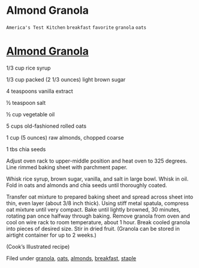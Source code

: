 # Almond Granola

`America's Test Kitchen` `breakfast` `favorite` `granola` `oats`

# [Almond Granola](http://t.umblr.com/redirect?z=http%3A%2F%2Fwww.kcet.org%2Fliving%2Ffood%2Fthe-public-kitchen%2Fweekend-recipe-almond-granola-with-dried-fruit.html&t=Zjk2MjgwNWY2Zjg4NGMyMGJiMDljNzM4YmFlMmUzY2ExMDAxNmVmNyxEbXdUMm9xVA%3D%3D&b=t%3AzZ3NOPhvh7uRX6k2fs1rbg&p=http%3A%2F%2Fhashtagrecipes.tumblr.com%2Fpost%2F109332210712%2Falmond-granola-with-dried-fruit&m=0)

1/3 cup rice syrup

 1/3 cup packed \(2 1/3 ounces\) light brown sugar

 4 teaspoons vanilla extract

 ½ teaspoon salt

 ½ cup vegetable oil

 5 cups old\-fashioned rolled oats

 1 cup \(5 ounces\) raw almonds, chopped coarse

1 tbs chia seeds 

Adjust oven rack to upper\-middle position and heat oven to 325 degrees. Line rimmed baking sheet with parchment paper.

Whisk rice syrup, brown sugar, vanilla, and salt in large bowl. Whisk in oil. Fold in oats and almonds and chia seeds until thoroughly coated.

Transfer oat mixture to prepared baking sheet and spread across sheet into thin, even layer \(about 3/8 inch thick\). Using stiff metal spatula, compress oat mixture until very compact. Bake until lightly browned, 30 minutes, rotating pan once halfway through baking. Remove granola from oven and cool on wire rack to room temperature, about 1 hour. Break cooled granola into pieces of desired size. Stir in dried fruit. \(Granola can be stored in airtight container for up to 2 weeks.\)

\(Cook’s Illustrated recipe\)

Filed under [granola](http://hashtagrecipes.tumblr.com/tagged/granola), [oats](http://hashtagrecipes.tumblr.com/tagged/oats), [almonds](http://hashtagrecipes.tumblr.com/tagged/almonds), [breakfast](http://hashtagrecipes.tumblr.com/tagged/breakfast), [staple](http://hashtagrecipes.tumblr.com/tagged/staple)
